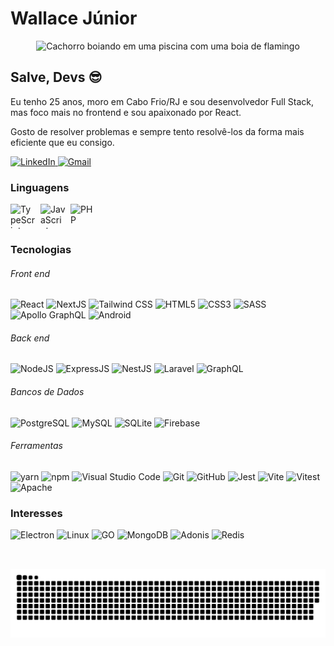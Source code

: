 # Wallace Júnior

<div align="center">
  <img src="https://c.tenor.com/Egt2H3v94ZYAAAAC/dog-pool.gif" alt="Cachorro boiando em uma piscina com uma boia de flamingo" width="339" />
</div>

## Salve, Devs 😎

Eu tenho 25 anos, moro em Cabo Frio/RJ e sou desenvolvedor Full Stack, mas foco mais no frontend e sou apaixonado por React.

Gosto de resolver problemas e sempre tento resolvê-los da forma mais eficiente que eu consigo.

<div>
  <a href="https://www.linkedin.com/in/wfl-junior" target="_blank">
    <img src="https://img.shields.io/badge/-LinkedIn-%230077B5?style=for-the-badge&logo=linkedin&logoColor=white" alt="LinkedIn" />
  </a>
  <a href="mailto:wflj1997@gmail.com" target="_blank">
    <img src="https://img.shields.io/badge/Gmail-D14836?style=for-the-badge&logo=gmail&logoColor=white" alt="Gmail" />
  </a>
</div>

### Linguagens

<div style="display: flex; gap: 0.5rem;">
  <img src="https://cdn.jsdelivr.net/gh/devicons/devicon/icons/typescript/typescript-original.svg" width="40" height="40" alt="TypeScript" />
  <img src="https://cdn.jsdelivr.net/gh/devicons/devicon/icons/javascript/javascript-original.svg" width="40" height="40" alt="JavaScript" />
  <img src="https://cdn.jsdelivr.net/gh/devicons/devicon/icons/php/php-original.svg" width="40" height="40" alt="PHP" />
</div>

### Tecnologias

<div>
  <h6>Front end</h6>

  <div style="display: inline-block;">
    <img src="https://cdn.jsdelivr.net/gh/devicons/devicon/icons/react/react-original.svg" width="40" height="40" alt="React" />
    <img src="https://cdn.jsdelivr.net/gh/devicons/devicon/icons/nextjs/nextjs-original.svg" width="40" height="40" alt="NextJS" />
    <img src="https://cdn.jsdelivr.net/gh/devicons/devicon/icons/tailwindcss/tailwindcss-plain.svg" width="40" height="40" alt="Tailwind CSS" />
    <img src="https://cdn.jsdelivr.net/gh/devicons/devicon/icons/html5/html5-original.svg" width="40" height="40" alt="HTML5" />
    <img src="https://cdn.jsdelivr.net/gh/devicons/devicon/icons/css3/css3-original.svg" width="40" height="40" alt="CSS3" />
    <img src="https://cdn.jsdelivr.net/gh/devicons/devicon/icons/sass/sass-original.svg" width="40" height="40" alt="SASS" />
    <img src="https://cdn.cdnlogo.com/logos/a/17/apollo-graphql-compact.svg" width="40" height="40" alt="Apollo GraphQL" />
    <img src="https://cdn.jsdelivr.net/gh/devicons/devicon/icons/android/android-original.svg" width="40" height="40" alt="Android" />
  </div>

  <h6>Back end</h6>

  <div style="display: inline-block;">
    <img src="https://cdn.jsdelivr.net/gh/devicons/devicon/icons/nodejs/nodejs-original.svg" width="40" height="40" alt="NodeJS" />
    <img src="https://cdn.jsdelivr.net/gh/devicons/devicon/icons/express/express-original.svg" width="40" height="40" alt="ExpressJS" />
    <img src="https://cdn.jsdelivr.net/gh/devicons/devicon/icons/nestjs/nestjs-plain.svg" width="40" height="40" alt="NestJS" />
    <img src="https://cdn.jsdelivr.net/gh/devicons/devicon/icons/laravel/laravel-plain.svg" width="40" height="40" alt="Laravel" />
    <img src="https://cdn.jsdelivr.net/gh/devicons/devicon/icons/graphql/graphql-plain.svg" width="40" height="40" alt="GraphQL" />
  </div>

  <h6>Bancos de Dados</h6>

  <div style="display: inline-block;">
    <img src="https://cdn.jsdelivr.net/gh/devicons/devicon/icons/postgresql/postgresql-original.svg" width="40" height="40" alt="PostgreSQL" />
    <img src="https://cdn.jsdelivr.net/gh/devicons/devicon/icons/mysql/mysql-original.svg" width="40" height="40" alt="MySQL" />
    <img src="https://cdn.jsdelivr.net/gh/devicons/devicon/icons/sqlite/sqlite-original.svg" width="40" height="40" alt="SQLite" />
    <img src="https://cdn.jsdelivr.net/gh/devicons/devicon/icons/firebase/firebase-plain.svg" width="40" height="40" alt="Firebase" />
  </div>

  <h6>Ferramentas</h6>

  <div style="display: inline-block;">
    <img src="https://cdn.jsdelivr.net/gh/devicons/devicon/icons/yarn/yarn-original.svg" width="40" height="40" alt="yarn" />
    <img src="https://cdn.jsdelivr.net/gh/devicons/devicon/icons/npm/npm-original-wordmark.svg" width="40" height="40" alt="npm" />
    <img src="https://cdn.jsdelivr.net/gh/devicons/devicon/icons/vscode/vscode-original.svg" width="40" height="40" alt="Visual Studio Code" />
    <img src="https://cdn.jsdelivr.net/gh/devicons/devicon/icons/git/git-original.svg" width="40" height="40" alt="Git" />
    <img src="https://cdn.jsdelivr.net/gh/devicons/devicon/icons/github/github-original.svg" width="40" height="40" alt="GitHub" />
    <img src="https://cdn.jsdelivr.net/gh/devicons/devicon/icons/jest/jest-plain.svg" width="40" height="40" alt="Jest" />
    <img src="https://vitejs.dev/logo.svg" width="40" height="40" alt="Vite" />
    <img src="https://vitest.dev/logo.svg" width="40" height="40" alt="Vitest" />
    <img src="https://cdn.jsdelivr.net/gh/devicons/devicon/icons/apache/apache-original.svg" width="40" height="40" alt="Apache" />
  </div>
</div>

### Interesses

<div style="display: inline-block;">
  <img src="https://cdn.jsdelivr.net/gh/devicons/devicon/icons/electron/electron-original.svg" width="40" height="40" alt="Electron" />
  <img src="https://cdn.jsdelivr.net/gh/devicons/devicon/icons/linux/linux-original.svg" width="40" height="40" alt="Linux" />
  <img src="https://cdn.jsdelivr.net/gh/devicons/devicon/icons/go/go-original.svg" width="40" height="40" alt="GO" />
  <img src="https://cdn.jsdelivr.net/gh/devicons/devicon/icons/mongodb/mongodb-original.svg" width="40" height="40" alt="MongoDB" />
  <img src="https://cdn.jsdelivr.net/gh/devicons/devicon/icons/adonisjs/adonisjs-original.svg" width="40" height="40" alt="Adonis" />
  <img src="https://cdn.jsdelivr.net/gh/devicons/devicon/icons/redis/redis-original.svg" width="40" height="40" alt="Redis" />
</div>

##

<img height="180em" src="https://github-readme-stats.vercel.app/api?username=wfl-junior&show_icons=true&theme=dracula&include_all_commits=true&count_private=true" alt="" />

<picture>
  <source media="(prefers-color-scheme: dark)" srcset="https://github.com/wfl-junior/wfl-junior/raw/output/github-contribution-grid-snake-dark.svg" />
  <source media="(prefers-color-scheme: light)" srcset="https://github.com/wfl-junior/wfl-junior/raw/output/github-contribution-grid-snake.svg" />
  <img src="https://github.com/wfl-junior/wfl-junior/raw/output/github-contribution-grid-snake.svg" alt="" />
</picture>
